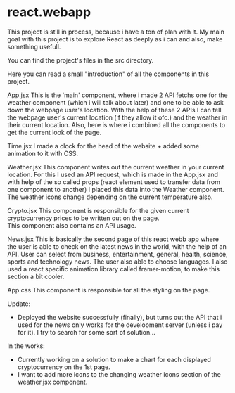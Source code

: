 # react.webapp

This project is still in process, because i have a ton of plan with it. My main goal with this project is to explore React as deeply as i can and also, make something usefull.

You can find the project's files in the src directory.

Here you can read a small "introduction" of all the components in this project.

App.jsx
This is the 'main' component, where i made 2 API fetchs one for the weather component (which i will talk about later) and one to be able to ask down the webpage user's location. With the help of these 2 APIs I can tell the webpage user's current location (if they allow it ofc.) and the weather in their current location.
Also, here is where i combined all the components to get the current look of the page.

Time.jsx
I made a clock for the head of the website + added some animation to it with CSS.

Weather.jsx
This component writes out the current weather in your current location.
For this I used an API request, which is made in the App.jsx and with help of the so called props (react element used to transfer data from one component to another) I placed this data into the Weather component.
The weather icons change depending on the current temperature also.

Crypto.jsx
This component is responsible for the given current cryptocurrency prices to be written out on the page.  
This component also contains an API usage.

News.jsx
This is basically the second page of this react webb app where the user is able to check on the latest news in the world, with the help of an API. User can select from business, entertainment, general, health, science, sports and technology news. The user also able to choose languages.
I also used a react specific animation library called framer-motion, to make this section a bit cooler.

App.css
This component is responsible for all the styling on the page.

Update:

- Deployed the website successfully (finally), but turns out the API that i used for the news only works for the development server (unless i pay for it). I try to search for some sort of solution...

In the works:

- Currently working on a solution to make a chart for each displayed cryptocurrency on the 1st page.
- I want to add more icons to the changing weather icons section of the weather.jsx component.
